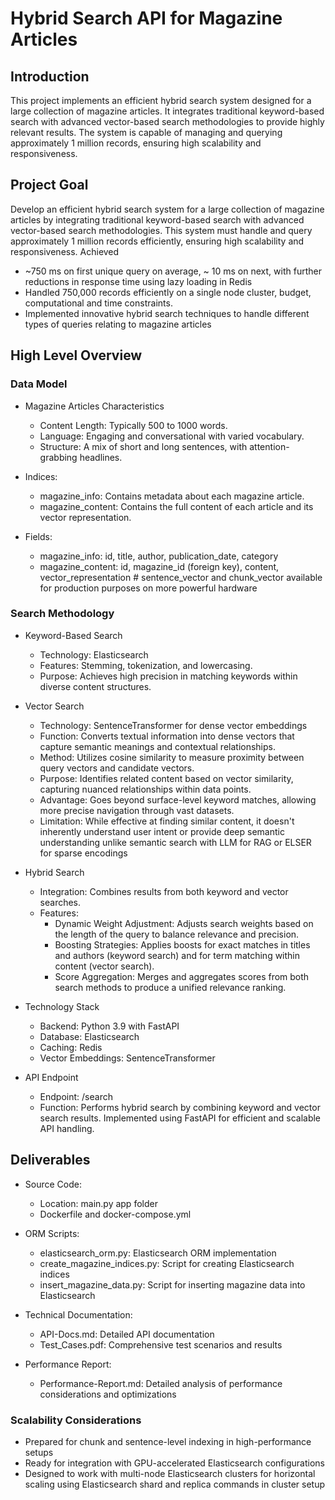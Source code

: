 # Hybrid Search API for Magazine Articles

## Introduction
This project implements an efficient hybrid search system designed for a large collection of magazine articles. It integrates traditional keyword-based search with advanced vector-based search methodologies to provide highly relevant results. The system is capable of managing and querying approximately 1 million records, ensuring high scalability and responsiveness.

## Project Goal
Develop an efficient hybrid search system for a large collection of magazine articles by integrating traditional keyword-based search with advanced vector-based search methodologies. This system must handle and query approximately 1 million records efficiently, ensuring high scalability and responsiveness.
Achieved
- ~750 ms on first unique query on average, ~ 10 ms on next, with further reductions in response time using lazy loading in Redis
- Handled 750,000 records efficiently on a single node cluster, budget, computational and time constraints.
- Implemented innovative hybrid search techniques to handle different types of queries relating to magazine articles


## High Level Overview
### Data Model
- Magazine Articles Characteristics
    - Content Length: Typically 500 to 1000 words.
    - Language: Engaging and conversational with varied vocabulary.
    - Structure: A mix of short and long sentences, with attention-grabbing headlines.

- Indices:
    - magazine_info: Contains metadata about each magazine article.
    - magazine_content: Contains the full content of each article and its vector representation.

- Fields:
    - magazine_info: id, title, author, publication_date, category
    - magazine_content: id, magazine_id (foreign key), content, vector_representation # sentence_vector and chunk_vector available for production purposes on more powerful hardware



### Search Methodology
- Keyword-Based Search
    - Technology: Elasticsearch
    - Features: Stemming, tokenization, and lowercasing.
    - Purpose: Achieves high precision in matching keywords within diverse content structures.

- Vector Search
    - Technology: SentenceTransformer for dense vector embeddings
    - Function: Converts textual information into dense vectors that capture semantic meanings and contextual relationships.
    - Method: Utilizes cosine similarity to measure proximity between query vectors and candidate vectors.
    - Purpose: Identifies related content based on vector similarity, capturing nuanced relationships within data points.
    - Advantage: Goes beyond surface-level keyword matches, allowing more precise navigation through vast datasets.
    - Limitation: While effective at finding similar content, it doesn't inherently understand user intent or provide deep semantic understanding unlike semantic search with LLM for RAG or ELSER for sparse encodings

- Hybrid Search
    - Integration: Combines results from both keyword and vector searches.
    - Features:
        - Dynamic Weight Adjustment: Adjusts search weights based on the length of the query to balance relevance and precision.
        - Boosting Strategies: Applies boosts for exact matches in titles and authors (keyword search) and for term matching within content (vector search).
        - Score Aggregation: Merges and aggregates scores from both search methods to produce a unified relevance ranking.

- Technology Stack
    - Backend: Python 3.9 with FastAPI
    - Database: Elasticsearch
    - Caching: Redis
    - Vector Embeddings: SentenceTransformer

- API Endpoint
    - Endpoint: /search
    - Function: Performs hybrid search by combining keyword and vector search results. Implemented using FastAPI for efficient and scalable API handling.

## Deliverables
- Source Code:
    - Location: main.py app folder
    - Dockerfile and docker-compose.yml

- ORM Scripts:
    - elasticsearch_orm.py: Elasticsearch ORM implementation
    - create_magazine_indices.py: Script for creating Elasticsearch indices
    - insert_magazine_data.py: Script for inserting magazine data into Elasticsearch

- Technical Documentation:
    - API-Docs.md: Detailed API documentation
    - Test_Cases.pdf: Comprehensive test scenarios and results
- Performance Report:
    - Performance-Report.md: Detailed analysis of performance considerations and optimizations



### Scalability Considerations
- Prepared for chunk and sentence-level indexing in high-performance setups
- Ready for integration with GPU-accelerated Elasticsearch configurations
- Designed to work with multi-node Elasticsearch clusters for horizontal scaling using Elasticsearch shard and replica commands in cluster setup
